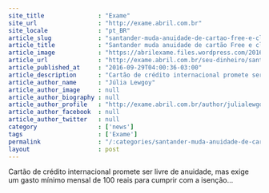 ```yaml
---
site_title               : "Exame"
site_url                 : "http://exame.abril.com.br"
site_locale              : "pt_BR"
article_slug             : "santander-muda-anuidade-de-cartao-free-e-clientes-reclamam"
article_title            : "Santander muda anuidade de cartão Free e clientes reclamam"
article_image            : "https://abrilexame.files.wordpress.com/2016/10/size_960_16_9_cartao-santander-free.png?w=960"
article_url              : "http://exame.abril.com.br/seu-dinheiro/santander-muda-anuidade-de-cartao-free-e-clientes-reclamam/"
article_published_at     : "2016-09-29T04:00:36-03:00"
article_description      : "Cartão de crédito internacional promete ser livre de anuidade, mas exige um gasto mínimo mensal de 100 reais para cumprir com a isenção..."
article_author_name      : "Júlia Lewgoy"
article_author_image     : null
article_author_biography : null
article_author_profile   : "http://exame.abril.com.br/author/julialewgoymartini/"
article_author_facebook  : null
article_author_twitter   : null
category                 : ['news']
tags                     : ['Exame']
permalink                : "/:categories/santander-muda-anuidade-de-cartao-free-e-clientes-reclamam/"
layout                   : post
---
```


Cartão de crédito internacional promete ser livre de anuidade, mas exige um gasto mínimo mensal de 100 reais para cumprir com a isenção...

